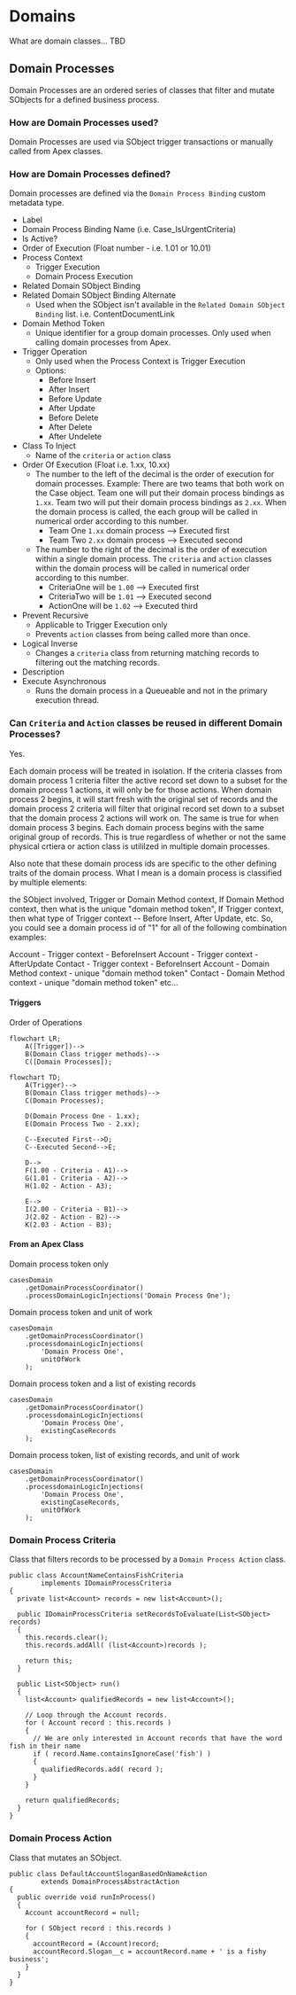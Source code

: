 # Domains

What are domain classes... TBD

## Domain Processes

Domain Processes are an ordered series of classes that filter and mutate SObjects for a defined business process.

### How are Domain Processes used?

Domain Processes are used via SObject trigger transactions or manually called from Apex classes.

### How are Domain Processes defined?

Domain processes are defined via the `Domain Process Binding` custom metadata type.
- Label
- Domain Process Binding Name (i.e. Case_IsUrgentCriteria)
- Is Active?
- Order of Execution (Float number - i.e. 1.01 or 10.01)
- Process Context
    - Trigger Execution
    - Domain Process Execution
- Related Domain SObject Binding
- Related Domain SObject Binding Alternate
  - Used when the SObject isn't available in the `Related Domain SObject Binding` list.  i.e. ContentDocumentLink
- Domain Method Token
  - Unique identifier for a group domain processes.
  Only used when calling domain processes from Apex.
- Trigger Operation
  - Only used when the Process Context is Trigger Execution
  - Options:
    - Before Insert
    - After Insert
    - Before Update
    - After Update
    - Before Delete
    - After Delete
    - After Undelete
- Class To Inject
  - Name of the `criteria` or `action` class
- Order Of Execution (Float i.e. 1.xx, 10.xx)
  - The number to the left of the decimal is the order of execution for domain processes.
        Example: There are two teams that both work on the Case object.
        Team one will put their domain process bindings as `1.xx`.
        Team two will put their domain process bindings as `2.xx`.
        When the domain process is called, the each group will be called in numerical order
        according to this number.
    - Team One `1.xx` domain process --> Executed first
    - Team Two `2.xx` domain process --> Executed second
  - The number to the right of the decimal is the order of execution within a single domain process.
    The `criteria` and `action` classes within the domain process will be called in numerical order
    according to this number.
    - CriteriaOne will be `1.00` --> Executed first
    - CriteriaTwo will be `1.01` --> Executed second
    - ActionOne will be `1.02` --> Executed third
- Prevent Recursive
  - Applicable to Trigger Execution only
  - Prevents `action` classes from being called more than once.
- Logical Inverse
  - Changes a `criteria` class from returning matching records to filtering out the matching records.
- Description
- Execute Asynchronous
  - Runs the domain process in a Queueable and not in the primary execution thread.

### Can `Criteria` and `Action` classes be reused in different Domain Processes?

Yes.

Each domain process will be treated in isolation. If the criteria classes from domain process 1 criteria filter the active record set down to a subset for the domain process 1 actions, it will only be for those actions. When domain process 2 begins, it will start fresh with the original set of records and the domain process 2 criteria will filter that original record set down to a subset that the domain process 2 actions will work on. The same is true for when domain process 3 begins. Each domain process begins with the same original group of records. This is true regardless of whether or not the same physical crtiera or action class is utililzed in multiple domain processes.

Also note that these domain process ids are specific to the other defining traits of the domain process. What I mean is a domain process is classified by multiple elements:

the SObject involved,
Trigger or Domain Method context,
If Domain Method context, then what is the unique "domain method token",
If Trigger context, then what type of Trigger context -- Before Insert, After Update, etc.
So, you could see a domain process id of "1" for all of the following combination examples:

Account - Trigger context - BeforeInsert
Account - Trigger context - AfterUpdate
Contact - Trigger context - BeforeInsert
Account - Domain Method context - unique "domain method token"
Contact - Domain Method context - unique "domain method token"
etc...

#### Triggers

Order of Operations
```mermaid
flowchart LR;
    A([Trigger])-->
    B(Domain Class trigger methods)-->
    C([Domain Processes]);
```


```mermaid
flowchart TD;
    A(Trigger)-->
    B(Domain Class trigger methods)-->
    C(Domain Processes);
    
    D(Domain Process One - 1.xx);
    E(Domain Process Two - 2.xx);
    
    C--Executed First-->D;
    C--Executed Second-->E;
    
    D-->
    F(1.00 - Criteria - A1)-->
    G(1.01 - Criteria - A2)-->
    H(1.02 - Action - A3);
    
    E-->
    I(2.00 - Criteria - B1)-->
    J(2.02 - Action - B2)-->
    K(2.03 - Action - B3);

```

#### From an Apex Class

Domain process token only

```apex
casesDomain
    .getDomainProcessCoordinator()
    .processDomainLogicInjections('Domain Process One');

```

Domain process token and unit of work
```apex
casesDomain
    .getDomainProcessCoordinator()
    .processdomainLogicInjections(
        'Domain Process One',
        unitOfWork
    );
```

Domain process token and a list of existing records
```apex
casesDomain
    .getDomainProcessCoordinator()
    .processdomainLogicInjections(
        'Domain Process One',
        existingCaseRecords
    );
```


Domain process token, list of existing records, and unit of work
```apex
casesDomain
    .getDomainProcessCoordinator()
    .processdomainLogicInjections(
        'Domain Process One',
        existingCaseRecords,
        unitOfWork
    );
```



### Domain Process Criteria

Class that filters records to be processed by a `Domain Process Action` class.

```apex
public class AccountNameContainsFishCriteria
        implements IDomainProcessCriteria
{
  private list<Account> records = new list<Account>();

  public IDomainProcessCriteria setRecordsToEvaluate(List<SObject> records)
  {
    this.records.clear();
    this.records.addAll( (list<Account>)records );

    return this;
  }

  public List<SObject> run()
  {
    list<Account> qualifiedRecords = new list<Account>();

    // Loop through the Account records.
    for ( Account record : this.records )
    {
      // We are only interested in Account records that have the word fish in their name
      if ( record.Name.containsIgnoreCase('fish') )
      {
        qualifiedRecords.add( record );
      }
    }

    return qualifiedRecords;
  }
}
```

### Domain Process Action

Class that mutates an SObject.

```apex
public class DefaultAccountSloganBasedOnNameAction
        extends DomainProcessAbstractAction
{
  public override void runInProcess()
  {
    Account accountRecord = null;

    for ( SObject record : this.records )
    {
      accountRecord = (Account)record;
      accountRecord.Slogan__c = accountRecord.name + ' is a fishy business';
    }
  }
}
```